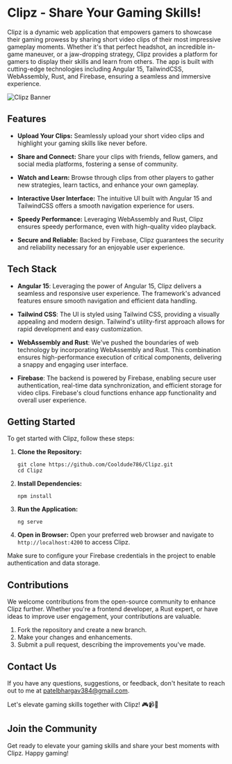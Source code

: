 # Clipz - Share Your Gaming Skills!

Clipz is a dynamic web application that empowers gamers to showcase their gaming prowess by sharing short video clips of their most impressive gameplay moments. Whether it's that perfect headshot, an incredible in-game maneuver, or a jaw-dropping strategy, Clipz provides a platform for gamers to display their skills and learn from others. The app is built with cutting-edge technologies including Angular 15, TailwindCSS, WebAssembly, Rust, and Firebase, ensuring a seamless and immersive experience.

![Clipz Banner](link-to-your-banner-image)

## Features

- **Upload Your Clips:** Seamlessly upload your short video clips and highlight your gaming skills like never before.

- **Share and Connect:** Share your clips with friends, fellow gamers, and social media platforms, fostering a sense of community.

- **Watch and Learn:** Browse through clips from other players to gather new strategies, learn tactics, and enhance your own gameplay.

- **Interactive User Interface:** The intuitive UI built with Angular 15 and TailwindCSS offers a smooth navigation experience for users.

- **Speedy Performance:** Leveraging WebAssembly and Rust, Clipz ensures speedy performance, even with high-quality video playback.

- **Secure and Reliable:** Backed by Firebase, Clipz guarantees the security and reliability necessary for an enjoyable user experience.

## Tech Stack

- **Angular 15**: Leveraging the power of Angular 15, Clipz delivers a seamless and responsive user experience. The framework's advanced features ensure smooth navigation and efficient data handling.

- **Tailwind CSS**: The UI is styled using Tailwind CSS, providing a visually appealing and modern design. Tailwind's utility-first approach allows for rapid development and easy customization.

- **WebAssembly and Rust**: We've pushed the boundaries of web technology by incorporating WebAssembly and Rust. This combination ensures high-performance execution of critical components, delivering a snappy and engaging user interface.

- **Firebase**: The backend is powered by Firebase, enabling secure user authentication, real-time data synchronization, and efficient storage for video clips. Firebase's cloud functions enhance app functionality and overall user experience.

## Getting Started

To get started with Clipz, follow these steps:

1. **Clone the Repository:**
   ```
   git clone https://github.com/Cooldude786/Clipz.git
   cd Clipz
   ```

2. **Install Dependencies:**
   ```
   npm install
   ```

3. **Run the Application:**
   ```
   ng serve
   ```

4. **Open in Browser:**
   Open your preferred web browser and navigate to `http://localhost:4200` to access Clipz.

Make sure to configure your Firebase credentials in the project to enable authentication and data storage.

## Contributions

We welcome contributions from the open-source community to enhance Clipz further. Whether you're a frontend developer, a Rust expert, or have ideas to improve user engagement, your contributions are valuable.

1. Fork the repository and create a new branch.
2. Make your changes and enhancements.
3. Submit a pull request, describing the improvements you've made.

## Contact Us

If you have any questions, suggestions, or feedback, don't hesitate to reach out to me at [patelbhargav384@gmail.com](mailto:patelbhargav384@gmail.com).

Let's elevate gaming skills together with Clipz! 🎮📹🚀

## Join the Community

Get ready to elevate your gaming skills and share your best moments with Clipz. Happy gaming!
